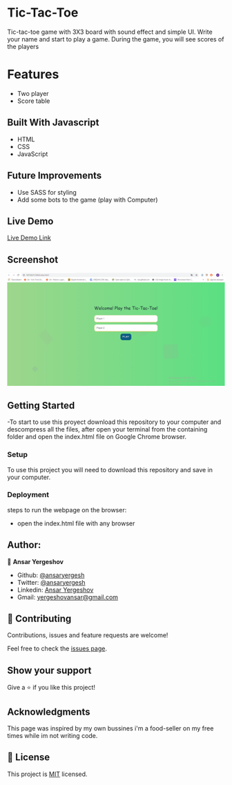 # Tic-Tac-Toe

Tic-tac-toe game with 3X3 board with sound effect and simple UI. Write your name and start to play a game. During the game, you will see scores of the players

# Features

- Two player
- Score table

## Built With Javascript

- HTML
- CSS
- JavaScript

## Future Improvements
- Use SASS for styling
- Add some bots to the game (play with Computer)
## Live Demo

[Live Demo Link](https://ansaryergesh.github.io/tic-tac-toe-js/)

## Screenshot

![alt text](img/tictactoe.gif)

## Getting Started

-To start to use this proyect download this repository to your computer and descompress all the files, after open your terminal from the containing folder and open the index.html file on Google Chrome browser.

### Setup

To use this project you will need to download this repository and save in your computer.

### Deployment

steps to run the webpage on the browser:

- open the index.html file with any browser

## Author:

👤 **Ansar Yergeshov**

- Github: [@ansaryergesh](https://github.com/ansaryergesh)
- Twitter: [@ansaryergesh](https://twitter.com/ansaryergesh)
- Linkedin: [Ansar Yergeshov](https://www.linkedin.com/in/ansaryergesh/)
- Gmail: yergeshovansar@gmail.com

## 🤝 Contributing

Contributions, issues and feature requests are welcome!

Feel free to check the [issues page](issues/).

## Show your support

Give a ⭐️ if you like this project!

## Acknowledgments

This page was inspired by my own bussines i'm a food-seller on my free times while im not writing code.

## 📝 License

This project is [MIT](lic.url) licensed.
